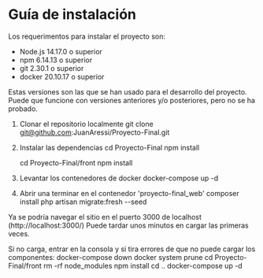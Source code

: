 Guía de instalación
===================
Los requerimentos para instalar el proyecto son:
* Node.js 14.17.0 o superior
* npm 6.14.13 o superior
* git 2.30.1 o superior
* docker 20.10.17 o superior

Estas versiones son las que se han usado para el desarrollo del proyecto. Puede que funcione con versiones anteriores y/o posteriores, pero no se ha probado.


1) Clonar el repositorio localmente
    git clone git@github.com:JuanAressi/Proyecto-Final.git

2) Instalar las dependencias
    cd Proyecto-Final
    npm install
    
    cd Proyecto-Final/front
    npm install

3) Levantar los contenedores de docker
    docker-compose up -d

4) Abrir una terminar en el contenedor 'proyecto-final_web'
    composer install
    php artisan migrate:fresh --seed


Ya se podría navegar el sitio en el puerto 3000 de localhost (http://localhost:3000/)
Puede tardar unos minutos en cargar las primeras veces.

Si no carga, entrar en la consola y si tira errores de que no puede cargar los componentes:
    docker-compose down
    docker system prune
    cd Proyecto-Final/front
    rm -rf node_modules
    npm install
    cd ..
    docker-compose up -d
